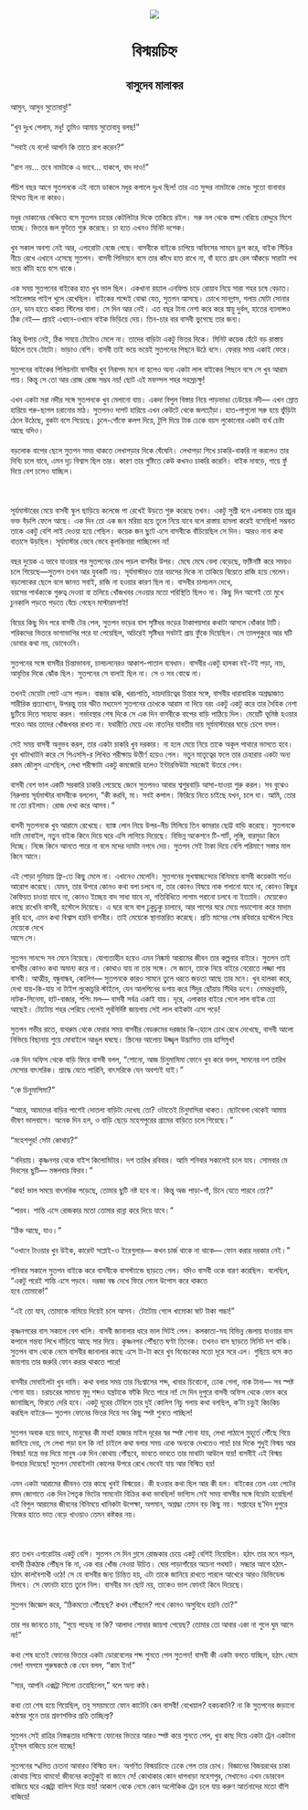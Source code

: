 <div align=center> <img src="../../metadata/images/rabibasariya/short-story:-বিস্ময়চিহ্ন.jpg" align="center" ></div>
<h1 align=center> বিস্ময়চিহ্ন</h1>
<h2 align=center>বাসুদেব মালাকর</h2>
আসুন, আসুন সুতোবাবু!”<br> <br>“খুব দুঃখ পেলাম, মধু! তুমিও আমায় সুতোবাবু বলছ!”<br> <br>“সবাই যে বলে! আপনি কি তাতে রাগ করেন?”<br> <br>“রাগ নয়... তবে নামটাকে এ ভাবে... যাকগে, বাদ দাও!”<br> <br>পঁচিশ বছর আগে সুতপনকে এই নামে ডাকলে মধুর কপালে দুঃখ ছিল! তার এত সুন্দর নামটাকে ভেঙে সুতো বানাবার হিম্মত ছিল না কারও।<br> <br>মধুর দোকানের বেঞ্চিতে বসে সুতপন চায়ের কেটলিটার দিকে তাকিয়ে রইল। সরু নল থেকে বাষ্প বেরিয়ে রোদ্দুরে মিশে যাচ্ছে। ভিতরে জল ফুটতে শুরু করেছে। চা হতে এখনও মিনিট দশেক।<br> <br>খুব সকাল অবশ্য নেই আর, এগারোটা বেজে গেছে। বাসবীকে বাইকে চাপিয়ে অফিসের সামনে ড্রপ করে, বাইক সিঁড়ির নীচে রেখে এখানে এসেছে সুতপন। বাসবী পিলিয়নে বসে তার কাঁধে হাত রাখে না, বাঁ হাতে গ্রাব রেল আঁকড়ে সারাটা পথ ভয়ে কাঁটা হয়ে বসে থাকে।<br> <br>এক সময় সুতপনের বাইকের হাত খুব ভাল ছিল। একখানা রয়্যাল এনফিল্ড চড়ে রোয়াব নিয়ে সারা শহর চষে বেড়াত। সাইলেন্সার পাইপ খুলে রেখেছিল। বাইকের শব্দেই বোঝা যেত, সুতপন আসছে। চোখে সানগ্লাস, গলায় মোটা সোনার চেন, ডান হাতে থাকত স্টিলের বালা। সে দিন আর নেই। এত বছর টানা নেশা করে করে স্নায়ু দুর্বল, হাতের ব্যালান্সও ঠিক নেই— প্রায়ই এখানে-ওখানে বাইক ভিড়িয়ে দেয়। তিন-চার বার বাসবী ভুগেছে তার জন্য।<br> <br>কিন্তু উপায় নেই, ঠিক সময়ে টোটোও মেলে না। তাদের বাড়িটা একটু ভিতর দিকে। মিনিট কয়েক হেঁটে বড় রাস্তায় উঠলে তবে টোটো। ভাড়াও বেশি। বাসবী তাই ভয়ে ভয়েই সুতপনের পিছনে উঠে বসে। ফেরার সময় একাই ফেরে।<br> <br>সুতপনের বাইকের পিলিয়নটা বাসবীর খুব নিরাপদ মনে না হলেও অন্য একটা লাল বাইকের পিছনে বসে সে খুব আরাম পায়। কিন্তু সে তো আর রোজ রোজ সম্ভব নয়! ছোট এই মফস্সল শহর সহস্রচক্ষু!<br> <br>এখন একটা মরা নদীর সঙ্গে সুতপনকে খুব মেলানো যায়। একদা বিপুল বিস্তার নিয়ে পাড়ভাঙা ঢেউয়ের নদী— এখন স্রোত হারিয়ে গরু-ছাগল চরানোর মাঠ।  সুতপনও দাপট হারিয়ে এখন কেউটে থেকে জলঢোঁড়া। হাত-পাগুলো সরু হয়ে ভুঁড়িটা ঠেলে উঠেছে, বুকটা বসে গিয়েছে। চুলে-গোঁফে কলপ দিয়ে, টুপি দিয়ে টাক ঢেকে বয়স লুকোনোর একটা ব্যর্থ চেষ্টা আছে যদিও।<br> <br>বড়লোক বাপের ছেলে সুতপন সময় থাকতে লেখাপড়ার দিকে ঘেঁষেনি। লেখাপড়া শিখে চাকরি-বাকরি না করলেও তার দিব্যি চলে যাবে, এমন দৃঢ় বিশ্বাস ছিল তার। কারণ তার গুষ্টিতে কেউ কখনও চাকরি করেনি। বাইক দাবড়ে, গায়ে ফুঁ দিয়ে বেশ চলেও যাচ্ছিল।<br> <br><br> <br>সূর্যমাস্টারের মেয়ে বাসবী স্কুল ছাড়িয়ে কলেজে পা রেখেই উড়তে শুরু করেছে তখন। একটু সুশ্রী বলে এলাকায় তার প্রচুর ভক্ত বঁড়শি ফেলে আছে। এক দিন তো এক জন মরিয়া হয়ে তুলে নিয়ে যাবে বলে রাস্তায় হামলা করেই বসেছিল! সম্ভবত তাকে একটু বেশি লাই দেওয়া হয়ে গেছিল। কয়েক জন ছুটে এসে বাসবীকে বাঁচিয়েছিল সে দিন। আরও নানা কথা বাতাসে উড়ছিল। সূর্যমাস্টার ভেবে ভেবে কূলকিনারা পাচ্ছিলেন না!<br> <br>বছর দুয়েক এ ভাবে যাওয়ার পর সুতপনের চোখ পড়ল বাসবীর উপর। মেঘে মেঘে বেলা বেড়েছে, ফষ্টিনষ্টি করে সময়ও চলে গিয়েছে—সুতপন তখন আর যুবকটি নয়। সূর্যমাস্টারও তার বয়সের দিকে না তাকিয়ে বিয়েতে রাজি হয়ে গেলেন। বড়লোকের ছেলে বলে জানত সবাই, রাজি না হওয়ার কারণ ছিল না। বাসবীর চালচলন দেখে,<br>
বয়সের পার্থক্যকে গুরুত্ব দেওয়া বা তলিয়ে খোঁজখবর নেওয়ার মতো পরিস্থিতি ছিলও না। কিছু দিন আগেই তো মুখে চুনকালি পড়তে পড়তে বেঁচে গেছেন মাস্টারমশাই!<br> <br>বিয়ের কিছু দিন পরে বাসবী টের পেল, সুতপন ভড়ের বাপ সৃষ্টিধর ভড়ের টাকাপয়সার কথাটা আসলে ধোঁকার টাটি। শরিকদের ভিতরে ভাগাভাগির পরে যা পেয়েছিল, অচিরেই সৃষ্টিধর সবটাই প্রায় ফুঁকে দিয়েছিল। সে তালপুকুরে আর ঘটি ডোবার কথা নয়, ডোবেওনি।<br> <br>সুতপনের সঙ্গে বাসবীর চিন্তাভাবনা, চালচলনেরও আকাশ-পাতাল ব্যবধান। বাসবীর একটু হালকা বই-টই পড়া, নাচ, আবৃত্তির দিকে ঝোঁক ছিল। সুতপনের সে বালাই ছিল না। সে ও সব বোঝে না।<br> <br>তখনই মেয়েটা পেটে এসে পড়ল। বাচ্চার ঝক্কি, খরচপাতি, দায়দায়িত্বের চিন্তার সঙ্গে, বাসবীর ধারাবাহিক অশ্রদ্ধাজাত শারীরিক প্রত্যাখ্যান, উপরন্তু তার স্ফীত মধ্যদেশ সুতপনের চোখকে আরাম না দিয়ে বরং একটু একটু করে তার দৈহিক নেশা ছুটিয়ে দিতে সাহায্য করল। গর্ভাবস্থার শেষ দিকে সে এক দিন বাসবীকে বাপের বাড়ি পাঠিয়ে দিল। মেয়েটি ভূমিষ্ঠ হওয়ার পরেও আর তাদের খোঁজখবর রাখত না। যথারীতি মেয়ে এবং নাতনির যাবতীয় দায় সূর্যমাস্টারের ঘাড়ে চেপে বসল।<br> <br>সেই সময় বাসবী অনুভব করল, তার একটা চাকরি খুব দরকার। না হলে মেয়ে নিয়ে তাকে অকূল পাথারে ভাসতে হবে। খুব খাটাখাটনি করে সে পিএসসি-র লিখিত পরীক্ষায় উত্তীর্ণ হয়েও গেল। নতুন মাতৃত্বের ফলে তার চেহারায় একটা অন্য রকম জৌলুস এসেছিল, লেখা পরীক্ষাটা একটু কমজোরি হলেও ইন্টারভিউটা সহজেই উতরে গেল।<br> <br>বাসবী বেশ ভাল একটি সরকারি চাকরি পেয়েছে জেনে সুতপনও আবার শ্বশুরবাড়ি আসা-যাওয়া শুরু করল। সব বুঝেও নিরুপায় সূর্যমাস্টার বাসবীকে বললেন, “কী করবি, মা। সবই কপাল। ফিরিয়ে নিতে চাইছে যখন, চলে যা। আমি, তোর মা তো রইলাম। রোজ দেখা করে আসব।”<br> <br>বাসবী সুতপনকে খুব আরামে রেখেছে। ব্যাঙ্ক লোন নিয়ে উপর-নীচ মিলিয়ে তিন কামরার ছোট্ট বাড়ি করেছে। সুতপনকে দামি মোবাইল, নতুন বাইক কিনে দিয়ে ঘরে এসি লাগিয়ে দিয়েছে। বিভিন্ন অকেশনে টি-শার্ট, লুঙ্গি, বারমুডা কিনে দিচ্ছে। নিজে কিনে আনতে পারে না বলে মদের দামটা নগদে দেয়। সুতপন সেই টাকা দিয়ে বেশি পরিমাণে সস্তার মাল কিনে আনে।<br> <br>এই পোড়া দুনিয়ায় ফ্রি-তে কিছু মেলে না। এখানেও মেলেনি। সুতপনের সুখস্বাচ্ছন্দ্যের বিনিময়ে বাসবী কয়েকটা শর্তও আরোপ করেছে। যেমন, তার উপরে কোনও কথা বলা চলবে না, তার কোনও বিষয়ে নাক গলানো যাবে না, কোনও কিছুর কৈফিয়ত চাওয়া যাবে না, কোনও ইচ্ছেয় বাদ সাধা যাবে না, গতিবিধিতে লাগাম পরানো চলবে না ইত্যাদি। মেয়েকেও কাছে রাখেনি বাসবী, হস্টেলে দিয়েছে। এ ঘরে বসে বাপ ঢুকুঢুকু চালাবে, আর পাশের ঘরে মেয়ে পড়াশোনা করে মাদাম কুরি হবে, এমন কথা বিশ্বাস হয়নি বাসবীর। তাই মেয়েকে স্থানান্তরিত করেছে। প্রতি মাসের শেষ রবিবারে হস্টেলে গিয়ে মেয়েকে দেখে<br>
আসে সে।<br> <br>সুতপন সানন্দে সব মেনে নিয়েছে। যোগ্যতাহীন হয়েও এমন নিষ্কর্মা আরামের জীবন তার কল্পনার বাইরে। সুতপন তাই বাসবীর কোনও কথা অমান্য করে না। কোথাও যায় না তার সঙ্গে। সে  জানে, তাকে নিয়ে বাইরে বেরোতে লজ্জা পায় বাসবী। আত্মীয়, বন্ধুবান্ধব, কোলিগ— সুতপনকে কারও সামনে তুলে ধরতে জড়তা আছে তার মনে। খুব হালকা করে, দেখা যায়-কি-যায় না টাইপ লুকোচুরি স্টাইলে, যেন আলপিনের ডগায় করে সিঁদুর ছোঁয়ায় সিঁথির ডগে। নেমন্তন্নবাড়ি, নাটক-সিনেমা, হাট-বাজার, শপিং মল— বাসবী সর্বত্র একাই যায়। দূরে, এলাকার বাইরে গেলে লাল বাইক তো আছেই। টোটোয় শহর পেরিয়ে গেলেই পূর্বনির্দিষ্ট জায়গায় সেই লাল বাইকটা এসে পড়ে!<br> <br>সুতপন গভীর রাতে, বাথরুম থেকে ফেরার সময় বাসবীর বেডরুমের দরজার কি-হোলে চোখ রেখে দেখেছে, বাসবী আলো নিভিয়ে বিছানায় শুয়ে মোবাইলে আঙুল ঘষছে। স্ক্রিনের আলোয় উজ্জ্বল উদ্ভাসিত তার হাসিমুখ!<br> <br>এক দিন অফিস থেকে বাড়ি ফিরে বাসবী বলল, “শোনো, আজ চিনুমাসিমা ফোনে খুব করে বলল,  সামনের দশ তারিখ মেসোর বাৎসরিক। শ্রাদ্ধে যেতে পারিনি, বাৎসরিকে যেন অবশ্যই যাই।”<br> <br>“কে চিনুমাসিমা?”<br> <br>“আরে, আমাদের বাড়ির পাশেই দোতলা বাড়িটা দেখেছ তো? ওটাতেই চিনুমাসিরা থাকত। ছোটবেলা থেকেই আমায় ভীষণ ভালবাসে। অনেক দিন হল, ও বাড়ি ছেড়ে মহেশপুরের গ্রামের বাড়িতে চলে গিয়েছে।”<br> <br>“মহেশপুর! সেটা কোথায়?”<br> <br>“নদিয়ায়। কৃষ্ণনগর থেকে বাইশ কিলোমিটার। দশ তারিখ রবিবার। আমি শনিবার সকালেই চলে যাব। সোমবার মে দিবসের ছুটি— মঙ্গলবার ফিরব।”<br> <br>“বাহ! ভাল সময়ে বাৎসরিক পড়েছে, তোমার ছুটি নষ্ট হবে না। কিন্তু অজ পাড়া-গাঁ, চিনে যেতে পারবে তো?”<br> <br>“পারব। শান্তি এসে রোজকার মতো তোমার রান্না করে দিয়ে যাবে।”<br> <br>“ঠিক আছে, যাও।”<br> <br>“ওখানে টাওয়ার খুব উইক, কারেন্ট সাপ্লাই-ও ইরেগুলার— কখন চার্জ থাকে না থাকে— ফোন করার দরকার নেই।”<br> <br>শনিবার সকালে সুতপন বাইকে করে বাসবীকে বাসস্ট্যান্ডে ছাড়তে গেল। যদিও বাসবী ওকে বারণ করেছিল। বলেছিল, “একটু পরেই শান্তি এসে পড়বে। দরজা বন্ধ দেখে ফিরে গেলে উপোস করে থাকতে<br>
হবে তোমাকে!”<br> <br>“এই তো যাব, তোমাকে নামিয়ে দিয়েই চলে আসব। টোটোয় গেলে খামোকা ষাট টাকা গচ্চা!”<br> <br>কৃষ্ণনগরের বাস সকালে বেশ খালি। বাসবী জানালার ধারে ভাল সিটই পেল। কলকাতা-সহ বিভিন্ন জেলায় যাওয়ার বাস কপালে গন্তব্য লিখে দাঁড়িয়ে আছে সার দিয়ে। কৃষ্ণনগর পৌঁছতে ঘণ্টা তিনেক। তখনও বাস ছাড়তে মিনিট দশ বাকি। সুতপন বাস থেকে নেমে বাসবীর জানালার কাছে এসে টা-টা করে খুব বিবেচকের মতো দূরে সরে এল। গুছিয়ে বসে কত জায়গায় তার জরুরি ফোন করার থাকতে পারে!<br> <br>বাসবীর মোবাইলটা খুব দামি। কথা বলার সময় তার নিঃশ্বাসের শব্দ, খাবার চিবোনো, ঢোক গেলা, নাক টানা— সব স্পষ্ট শোনা যায়। চরাচরের সামান্য মৃদু শব্দও যন্ত্রটাকে ফাঁকি দিতে পারে না! সে দিন দুপুরে বাসবী অফিস থেকে ফোন করে জানাচ্ছিল, ফিরতে দেরি হবে। একটু দূরের টেবিলে তার দুই কোলিগ নিচু গলায় কথা বলছিল, ক’টা চড়ুই কিচকিচ করছিল বাইরে— সুতপন ফোনের ভিতর দিয়ে সব কিছু স্পষ্ট শুনতে পাচ্ছিল!<br> <br>সুতপন অবাক হয়ে ভাবে, মানুষের কী মাথা! হাজার মাইল দূরের স্বর স্পষ্ট শোনা যায়, লেখা পাঠালে মুহূর্তে পৌঁছে গিয়ে জানিয়ে দেয়, সে লেখা পড়া হল কি না! চাইলে কথা বলার সময় একে অন্যকে দেখতেও পায়! চার দিকে শুধুই বিস্ময় আর বিস্ময়! যন্ত্রে ভর দিয়ে মানুষ এক দিন কোথায় পৌঁছবে, ভাবতে ভাবতে তার মাথাটা আউলে যায়! বাসবীই এই বিস্ময় উপহার দিয়েছে! সুতপন মোবাইলটা কোলের উপরে রেখে ভেবেই যায় আর বিস্মিত হয়!<br> <br>এমন একটা আরামের জীবনও তার কাছে খুবই বিস্ময়ের। কী হওয়ার কথা ছিল আর কী হল। বাইকের তেল এবং পেটের রসদ জোগাতে এক দিন পৈতৃক ভিটের সামনেটা বিক্রির কথা ভাবছিল! ভাগ্যিস সেই সময় বাসবীর সঙ্গে বিয়েটা হয়েছিল! এই বিপুল আরামের জীবনের বিনিময়ে খানিকটা উপেক্ষা, অপমান, অশ্রদ্ধা তেমন বড় কিছু নয়। সপ্তাহের ছ’দিন দুপুরে নিজের হাতে ভাত বেড়ে খাওয়াও তেমন কষ্টকর নয়।<br> <br><br> <br>রাত তখন এগারোটার একটু বেশি। সুতপন সে দিন গ্লাসে রোজকার চেয়ে একটু বেশিই নিয়েছিল। হঠাৎ তার মনে পড়ল, বাসবী ঠিকঠাক পৌঁছল কি না, এক বার খোঁজ নেওয়া উচিত। ঘোর পাড়াগাঁয়ের অচেনা পথঘাট। সন্ধ্যার আগে হঠাৎ-হঠাৎ কালবৈশাখী ওঠে! সে যে বাসবীর জন্য চিন্তিত হয়, এটা তাকে জানিয়ে রাখতে পারলে আখেরে আরও ডিভিডেন্ড মিলবে। সে ফোনটা হাতে তুলে নিল। বাসবীর মন ছোট নয়, তাকেও ভাল ফোনই কিনে দিয়েছে।<br> <br>সুতপন জিজ্ঞেস করে, “ঠিকমতো পৌঁছেছ? কখন পৌঁছলে? পথে কোনও অসুবিধে হয়নি তো?”<br> <br>তার পর জানতে চায়, “শুয়ে পড়েছ না কি? আলাদা শোবার জায়গা পেয়েছ? তোমার তো আবার একা না শুলে ঘুম আসে না!”<br> <br>কথা শেষ হতেই ফোনের ভিতরে একটা ডোরবেলের শব্দ শুনতে পেল সুতপন! বাসবী কী একটা বলতে যাচ্ছিল, হঠাৎ থেমে গেল! গমগমে পুরুষকণ্ঠে কে যেন বলল, “কাম ইন!”<br> <br>“স্যর, আপনি এক্সট্রা পিলো চেয়েছিলেন,” বলে অন্য কণ্ঠ।<br> <br>কথা তো শেষ হয়ে গিয়েছিল, তবু সময়মতো ফোন কাটেনি কেন বাসবী! বেখেয়াল? হকচকানি? না কি সুতপনের জড়ানো কণ্ঠস্বর শুনে তার শ্রবণশক্তির প্রতি তাচ্ছিল্য?<br> <br>সুতপন সেই রাত্রির নিস্তব্ধতার দাক্ষিণ্যে ফোনের ভিতরে আরও স্পষ্ট করে শুনতে পেল, খুব কাছ দিয়ে একটা ট্রেন একটানা হুইস্‌ল বাজিয়ে চলে যাচ্ছে!<br> <br>সুতপনের স্খলিত চেতনা আবারও বিস্মিত হল। অগণিত বিস্ময়চিহ্নে ঢেকে গেল তার চোখ। বিজ্ঞানের বিজয়রথের চাকা কোথায় গিয়ে থামবে! জীবনের কতটুকুই বা জানে সে! কোথাকার কোন ধাপধাড়া মহেশপুর, সেখানেও এখন ডোরবেল বাজিয়ে ঘরে এক্সট্রা বালিশ দিয়ে যায়! আকাশ থেকে নেমে কোন অলৌকিক ট্রেন চলে যায় করুণ আর্তনাদের মতো বাঁশি বাজিয়ে!
